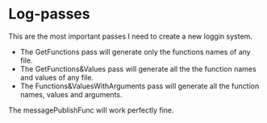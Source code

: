 # Log-passes

This are the most important passes I need to create a new loggin system. 
 - The GetFunctions pass will generate only the functions names of any file.
 - The GetFunctions&Values pass will generate all the the function names and values of any file.
 - The Functions&ValuesWithArguments pass will generate all the function names, values and arguments.


The messagePublishFunc will work perfectly fine. 
